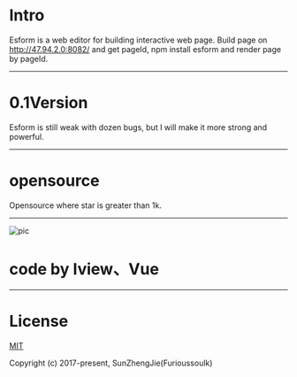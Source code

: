 # Intro
Esform is a web editor for building interactive web page.
Build page on http://47.94.2.0:8082/ and get pageId,
npm install esform and render page by pageId.
***

# 0.1Version
Esform is still weak with dozen bugs,
but I will make it more strong and powerful.  
***

# opensource
Opensource where star is greater than 1k.
***


![pic](http://chuantu.biz/t6/61/1506180947x2044993177.png "在这里输入图片标题")



#  code by Iview、Vue

***
# License
[MIT](https://opensource.org/licenses/MIT)

Copyright (c) 2017-present,  SunZhengJie(Furioussoulk)
